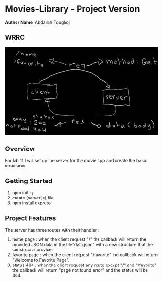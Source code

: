 # Movies-Library - Project Version

**Author Name**: Abdallah Toughoj

## WRRC
![WRRC lab11 Image](WRRC.jpg)

## Overview
For lab 11 I will set up the server for the movie app and create the basic structures

## Getting Started
1. npm init -y
2. create (server.js) file
3. npm install express
## Project Features
The server has three routes with their handler :
1. home page : when the client request "/" the callback will return the provided JSON data in the file"data.json" with a new structure that the constructor provide.
2. favorite page : when the client request "/favorite" the callback will return "Welcome to Favorite Page".
3. status 404 : when the client request any route except "/" and "/favorite" the callback will return "page not found error" and the status will be 404.